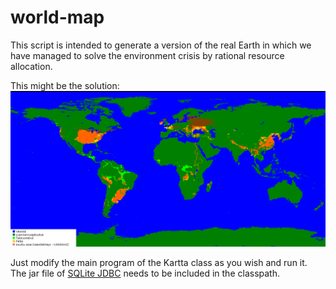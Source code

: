 # world-map

This script is intended to generate a version of the real Earth in which we have managed to solve the environment crisis by rational resource allocation.

This might be the solution: ![](https://github.com/kauko-i/world-map/blob/master/maailma.png)

Just modify the main program of the Kartta class as you wish and run it. The jar file of [SQLite JDBC](https://github.com/xerial/sqlite-jdbc) needs to be included in the classpath.